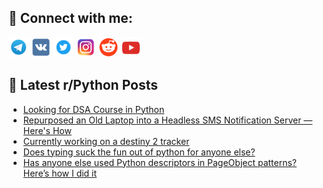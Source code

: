 ## 🔎 Connect with me:
[<img src="https://github.com/bullbesh/bullbesh/blob/main/images/Telegram.png" width="32" height="32" />](https://t.me/bullbesh)
[<img src="https://github.com/bullbesh/bullbesh/blob/main/images/VK.png" width="32" height="32" />](https://vk.com/bullbesh)
[<img src="https://github.com/bullbesh/bullbesh/blob/main/images/Twitter.png" width="32" height="32" />](https://twitter.com/bullbesh1)
[<img src="https://github.com/bullbesh/bullbesh/blob/main/images/Instagram.png" width="32" height="32" />](https://www.instagram.com/bullbesh)
[<img src="https://github.com/bullbesh/bullbesh/blob/main/images/Reddit.png" width="32" height="32" />](https://www.reddit.com/user/bullbesh)
[<img src="https://github.com/bullbesh/bullbesh/blob/main/images/YouTube.png" width="32" height="32" />](https://www.youtube.com/channel/UCtfjRs6uzgq5mfm8S06WTcg)

## 📕 Latest r/Python Posts
<!-- BLOG-POST-LIST:START -->
- [Looking for DSA Course in Python](https://www.reddit.com/r/Python/comments/1kxsd2i/looking_for_dsa_course_in_python/)
- [Repurposed an Old Laptop into a Headless SMS Notification Server — Here&#39;s How](https://www.reddit.com/r/Python/comments/1kxs9b0/repurposed_an_old_laptop_into_a_headless_sms/)
- [Currently working on a destiny 2 tracker](https://www.reddit.com/r/Python/comments/1kxpxi1/currently_working_on_a_destiny_2_tracker/)
- [Does typing suck the fun out of python for anyone else?](https://www.reddit.com/r/Python/comments/1kxn7f7/does_typing_suck_the_fun_out_of_python_for_anyone/)
- [Has anyone else used Python descriptors in PageObject patterns? Here’s how I did it](https://www.reddit.com/r/Python/comments/1kxmdhw/has_anyone_else_used_python_descriptors_in/)
<!-- BLOG-POST-LIST:END -->
